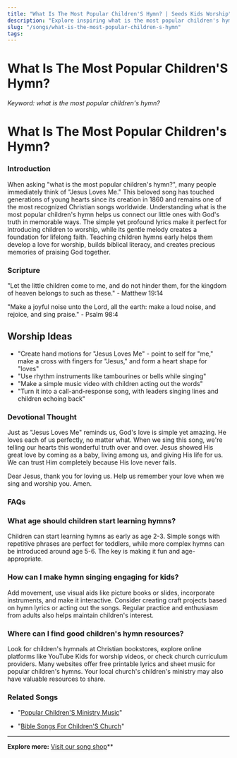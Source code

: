 ```yaml
---
title: "What Is The Most Popular Children'S Hymn? | Seeds Kids Worship"
description: "Explore inspiring what is the most popular children's hymn? for children's worship and faith development. Biblical music resources for families and ministry."
slug: "/songs/what-is-the-most-popular-children-s-hymn"
tags:
---
```


# What Is The Most Popular Children'S Hymn?

_Keyword: what is the most popular children's hymn?_

# What Is The Most Popular Children's Hymn?

### Introduction
When asking "what is the most popular children's hymn?", many people immediately think of "Jesus Loves Me." This beloved song has touched generations of young hearts since its creation in 1860 and remains one of the most recognized Christian songs worldwide. Understanding what is the most popular children's hymn helps us connect our little ones with God's truth in memorable ways. The simple yet profound lyrics make it perfect for introducing children to worship, while its gentle melody creates a foundation for lifelong faith. Teaching children hymns early helps them develop a love for worship, builds biblical literacy, and creates precious memories of praising God together.

### Scripture
"Let the little children come to me, and do not hinder them, for the kingdom of heaven belongs to such as these." - Matthew 19:14

"Make a joyful noise unto the Lord, all the earth: make a loud noise, and rejoice, and sing praise." - Psalm 98:4

## Worship Ideas
- "Create hand motions for "Jesus Loves Me" - point to self for "me," make a cross with fingers for "Jesus," and form a heart shape for "loves"
- "Use rhythm instruments like tambourines or bells while singing"
- "Make a simple music video with children acting out the words"
- "Turn it into a call-and-response song, with leaders singing lines and children echoing back"

### Devotional Thought
Just as "Jesus Loves Me" reminds us, God's love is simple yet amazing. He loves each of us perfectly, no matter what. When we sing this song, we're telling our hearts this wonderful truth over and over. Jesus showed His great love by coming as a baby, living among us, and giving His life for us. We can trust Him completely because His love never fails.

Dear Jesus, thank you for loving us. Help us remember your love when we sing and worship you. Amen.

### FAQs

### What age should children start learning hymns?
Children can start learning hymns as early as age 2-3. Simple songs with repetitive phrases are perfect for toddlers, while more complex hymns can be introduced around age 5-6. The key is making it fun and age-appropriate.

### How can I make hymn singing engaging for kids?
Add movement, use visual aids like picture books or slides, incorporate instruments, and make it interactive. Consider creating craft projects based on hymn lyrics or acting out the songs. Regular practice and enthusiasm from adults also helps maintain children's interest.

### Where can I find good children's hymn resources?
Look for children's hymnals at Christian bookstores, explore online platforms like YouTube Kids for worship videos, or check church curriculum providers. Many websites offer free printable lyrics and sheet music for popular children's hymns. Your local church's children's ministry may also have valuable resources to share.

### Related Songs

- "[Popular Children'S Ministry Music](/songs/popular-children-s-ministry-music/)"

- "[Bible Songs For Children'S Church](/songs/bible-songs-for-children-s-church/)"

---

**Explore more:** [Visit our song shop](https://seedskidsworship.com/shop)**

<!-- Schema Markup -->
<script type="application/ld+json">
{
  "@context": "https://schema.org",
  "@type": "MusicRecording",
  "name": "What Is The Most Popular Children'S Hymn?",
  "byArtist": {
    "@type": "MusicGroup",
    "name": "Seeds Kids Worship"
  },
  "isFamilyFriendly": true,
  "url": "https://seedskidsworship.com/songs/what-is-the-most-popular-children-s-hymn/"
}
</script>